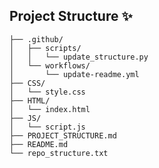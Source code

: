 ## Project Structure ✨

<!-- START_STRUCTURE -->
```
├── .github/
│   ├── scripts/
│   │   └── update_structure.py
│   └── workflows/
│       └── update-readme.yml
├── CSS/
│   └── style.css
├── HTML/
│   └── index.html
├── JS/
│   └── script.js
├── PROJECT_STRUCTURE.md
├── README.md
└── repo_structure.txt
```
<!-- END_STRUCTURE -->
